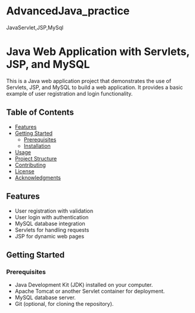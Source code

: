 # AdvancedJava_practice
JavaServlet,JSP,MySql


# Java Web Application with Servlets, JSP, and MySQL

This is a Java web application project that demonstrates the use of Servlets, JSP, and MySQL to build a web application. It provides a basic example of user registration and login functionality.

## Table of Contents

- [Features](#features)
- [Getting Started](#getting-started)
  - [Prerequisites](#prerequisites)
  - [Installation](#installation)
- [Usage](#usage)
- [Project Structure](#project-structure)
- [Contributing](#contributing)
- [License](#license)
- [Acknowledgments](#acknowledgments)

## Features

- User registration with validation
- User login with authentication
- MySQL database integration
- Servlets for handling requests
- JSP for dynamic web pages

## Getting Started

### Prerequisites

- Java Development Kit (JDK) installed on your computer.
- Apache Tomcat or another Servlet container for deployment.
- MySQL database server.
- Git (optional, for cloning the repository).


